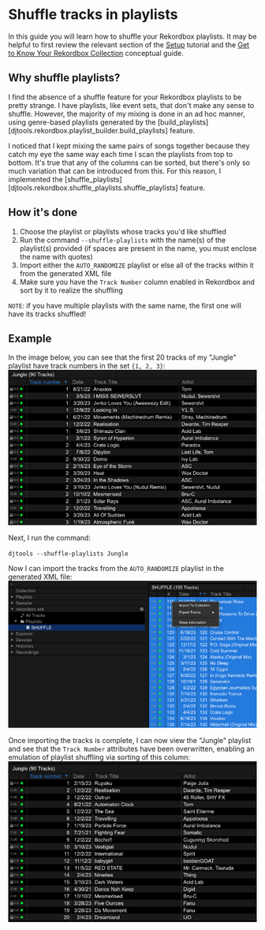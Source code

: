 # Shuffle tracks in playlists

In this guide you will learn how to shuffle your Rekordbox playlists. It may be helpful to first review the relevant section of the [Setup](../tutorials/getting_started/setup.md#importing-tracks-from-xml) tutorial and the [Get to Know Your Rekordbox Collection](../conceptual_guides/rekordbox_collection.md#how-dj-tools-uses-this-xml) conceptual guide.

## Why shuffle playlists?
I find the absence of a shuffle feature for your Rekordbox playlists to be pretty strange. I have playlists, like event sets, that don't make any sense to shuffle. However, the majority of my mixing is done in an ad hoc manner, using genre-based playlists generated by the [build_playlists][djtools.rekordbox.playlist_builder.build_playlists] feature.

I noticed that I kept mixing the same pairs of songs together because they catch my eye the same way each time I scan the playlists from top to bottom. It's true that any of the columns can be sorted, but there's only so much variation that can be introduced from this. For this reason, I implemented the [shuffle_playlists][djtools.rekordbox.shuffle_playlists.shuffle_playlists] feature.

## How it's done

1. Choose the playlist or playlists whose tracks you'd like shuffled
1. Run the command `--shuffle-playlists` with the name(s) of the playlist(s) provided (if spaces are present in the name, you must enclose the name with quotes)
1. Import either the `AUTO_RANDOMIZE` playlist or else all of the tracks within it from the generated XML file
1. Make sure you have the `Track Number` column enabled in Rekordbox and sort by it to realize the shuffling

`NOTE`: if you have multiple playlists with the same name, the first one will have its tracks shuffled!

## Example
In the image below, you can see that the first 20 tracks of my "Jungle" playlist have track numbers in the set `{1, 2, 3}`:
![alt text](../../images/Rekordbox_pre_shuffle.png "Pre-shuffled playlist")

Next, I run the command:

`djtools --shuffle-playlists Jungle`

Now I can import the tracks from the `AUTO_RANDOMIZE` playlist in the generated XML file:
![alt text](../../images/Rekordbox_shuffle_import.png "Import shuffled playlist")

Once importing the tracks is complete, I can now view the "Jungle" playlist and see that the `Track Number` attributes have been overwritten, enabling an emulation of playlist shuffling via sorting of this column:
![alt text](../../images/Rekordbox_post_shuffle.png "Post-shuffled playlist")
